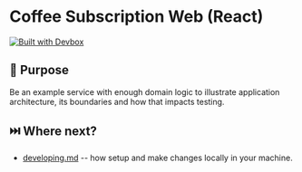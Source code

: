 # Coffee Subscription Web (React)

[![Built with Devbox](https://www.jetify.com/img/devbox/shield_galaxy.svg)][devbox]

## :dart: Purpose

Be an example service with enough domain logic to illustrate application
architecture, its boundaries and how that impacts testing.

## :next_track_button: Where next?

- [developing.md](./docs/01-developing.md) -- how setup and make changes locally
  in your machine.

[devbox]: https://www.jetify.com/devbox/docs/contributor-quickstart
